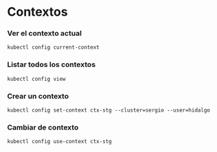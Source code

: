 # Contextos

### Ver el contexto actual

```
kubectl config current-context
```

### Listar todos los contextos

```
kubectl config view
```

### Crear un contexto

```
kubectl config set-context ctx-stg --cluster=sergio --user=hidalgo
```

### Cambiar de contexto

```
kubectl config use-context ctx-stg
```
